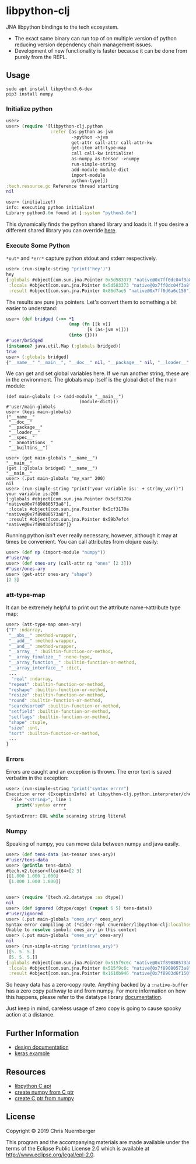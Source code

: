 # libpython-clj

JNA libpython bindings to the tech ecosystem.


* The exact same binary can run top of on multiple version of python reducing version
  dependency chain management issues.
* Development of new functionality is faster because it can be done from purely from the
  REPL.


## Usage

```console
sudo apt install libpython3.6-dev
pip3 install numpy
```


### Initialize python

```clojure
user>
user> (require '[libpython-clj.python
                 :refer [as-python as-jvm
                         ->python ->jvm
                         get-attr call-attr call-attr-kw
						 get-item att-type-map
                         call call-kw initialize!
						 as-numpy as-tensor ->numpy
						 run-simple-string
						 add-module module-dict
						 import-module
						 python-type]])
:tech.resource.gc Reference thread starting
nil

user> (initialize!)
info: executing python initialize!
Library python3.6m found at [:system "python3.6m"]
```

This dynamically finds the python shared library and loads it.  If you desire a
different shared library you can override
[here](https://github.com/cnuernber/libpython-clj/blob/142c0dbc7056d0f5cd1969548a127a119f641c86/src/libpython_clj/jna/base.clj#L12).


### Execute Some Python

`*out*` and `*err*` capture python stdout and stderr respectively.

```clojure
user> (run-simple-string "print('hey')")
hey
{:globals #object[com.sun.jna.Pointer 0x5d583373 "native@0x7ff0dc04f3a8"],
 :locals #object[com.sun.jna.Pointer 0x5d583373 "native@0x7ff0dc04f3a8"],
 :result #object[com.sun.jna.Pointer 0x86d7ae5 "native@0x7ff0d6a6c150"]}
```
The results are pure jna pointers.  Let's convert them to something a bit easier
to understand:

```clojure
user> (def bridged (->> *1
                        (map (fn [[k v]]
                               [k (as-jvm v)]))
                        (into {})))
#'user/bridged
(instance? java.util.Map (:globals bridged))
true
user> (:globals bridged)
{"__name__" "__main__", "__doc__" nil, "__package__" nil, "__loader__" #object[libpython_clj.python.bridge$generic_python_as_jvm$fn$reify__27727 0x4536b202 "libpython_clj.python.bridge$generic_python_as_jvm$fn$reify__27727@4536b202"], "__spec__" nil, "__annotations__" {}, "__builtins__" #object[libpython_clj.python.bridge$generic_python_as_jvm$fn$reify__27765 0x10a6eb20 "libpython_clj.python.bridge$generic_python_as_jvm$fn$reify__27765@10a6eb20"]}
```

We can get and set global variables here.  If we run another string, these are in the
environment.  The globals map itself is the global dict of the main module:

```console
(def main-globals (-> (add-module "__main__")
                            (module-dict)))
#'user/main-globals
user> (keys main-globals)
("__name__"
 "__doc__"
 "__package__"
 "__loader__"
 "__spec__"
 "__annotations__"
 "__builtins__")

user> (get main-globals "__name__")
"__main__"
(get (:globals bridged) "__name__")
"__main__"
user> (.put main-globals "my_var" 200)
nil
user> (run-simple-string "print('your variable is:' + str(my_var))")
your variable is:200
{:globals #object[com.sun.jna.Pointer 0x5cf3170a "native@0x7f89080573a8"],
 :locals #object[com.sun.jna.Pointer 0x5cf3170a "native@0x7f89080573a8"],
 :result #object[com.sun.jna.Pointer 0x59b7efc4 "native@0x7f8903d6f150"]}
```

Running python isn't ever really necessary, however, although it may at times be
convenient.  You can call attributes from clojure easily:

```clojure
user> (def np (import-module "numpy"))
#'user/np
user> (def ones-ary (call-attr np "ones" [2 3]))
#'user/ones-ary
user> (get-attr ones-ary "shape")
[2 3]
```


### att-type-map

It can be extremely helpful to print out the attribute name->attribute type map:

```clojure
user> (att-type-map ones-ary)
{"T" :ndarray,
 "__abs__" :method-wrapper,
 "__add__" :method-wrapper,
 "__and__" :method-wrapper,
 "__array__" :builtin-function-or-method,
 "__array_finalize__" :none-type,
 "__array_function__" :builtin-function-or-method,
 "__array_interface__" :dict,
 ...
  "real" :ndarray,
 "repeat" :builtin-function-or-method,
 "reshape" :builtin-function-or-method,
 "resize" :builtin-function-or-method,
 "round" :builtin-function-or-method,
 "searchsorted" :builtin-function-or-method,
 "setfield" :builtin-function-or-method,
 "setflags" :builtin-function-or-method,
 "shape" :tuple,
 "size" :int,
 "sort" :builtin-function-or-method,
 ...
}
```


### Errors


Errors are caught and an exception is thrown.  The error text is saved verbatim
in the exception:


```clojure
user> (run-simple-string "print('syntax errrr")
Execution error (ExceptionInfo) at libpython-clj.python.interpreter/check-error-throw (interpreter.clj:260).
  File "<string>", line 1
    print('syntax errrr
                      ^
SyntaxError: EOL while scanning string literal
```

### Numpy

Speaking of numpy, you can move data between numpy and java easily.

```clojure
user> (def tens-data (as-tensor ones-ary))
#'user/tens-data
user> (println tens-data)
#tech.v2.tensor<float64>[2 3]
[[1.000 1.000 1.000]
 [1.000 1.000 1.000]]


user> (require '[tech.v2.datatype :as dtype])
nil
user> (def ignored (dtype/copy! (repeat 6 5) tens-data))
#'user/ignored
user> (.put main-globals "ones_ary" ones_ary)
Syntax error compiling at (*cider-repl cnuernber/libpython-clj:localhost:39019(clj)*:191:7).
Unable to resolve symbol: ones_ary in this context
user> (.put main-globals "ones_ary" ones-ary)
nil
user> (run-simple-string "print(ones_ary)")
[[5. 5. 5.]
 [5. 5. 5.]]
{:globals #object[com.sun.jna.Pointer 0x515f9c6c "native@0x7f89080573a8"],
 :locals #object[com.sun.jna.Pointer 0x515f9c6c "native@0x7f89080573a8"],
 :result #object[com.sun.jna.Pointer 0x1610b946 "native@0x7f8903d6f150"]}
```

So heavy data has a zero-copy route.  Anything backed by a `:native-buffer` has a
zero copy pathway to and from numpy.  For more information on how this happens,
please refer to the datatype library [documentation](https://github.com/techascent/tech.datatype/tree/master/docs).

Just keep in mind, careless usage of zero copy is going to cause spooky action at a
distance.


## Further Information

* [design documentation](docs/design.md)
* [keras example](examples/keras-simple)


## Resources

* [libpython C api](https://docs.python.org/3.7/c-api/index.html#c-api-index)
* [create numpy from C ptr](https://stackoverflow.com/questions/23930671/how-to-create-n-dim-numpy-array-from-a-pointer)
* [create C ptr from numpy](https://docs.scipy.org/doc/numpy/reference/generated/numpy.ndarray.ctypes.html)



## License

Copyright © 2019 Chris Nuernberger

This program and the accompanying materials are made available under the
terms of the Eclipse Public License 2.0 which is available at
http://www.eclipse.org/legal/epl-2.0.
